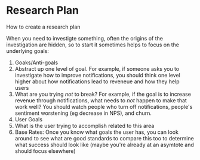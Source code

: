 # Research Plan
How to create a research plan

When you need to investigte something, often the origins of the investigation are hidden, so to start it sometimes helps to focus on the underlying goals:
1. Goaks/Anti-goals
  1. Abstract up one level of goal. For example, if someone asks you to investigate how to improve notifications, you should think one level higher about how notifications lead to reveneue and how they help users
  1. What are you trying *not* to break? For example, if the goal is to increase revenue through notifications, what needs to *not* happen to make that work well? You should watch people who turn off notifications, people's sentiment worstening (eg decrease in NPS), and churn.
1. User Goals
  1. What is the user trying to accomplish related to this area
1. Base Rates: Once you know what goals the user has, you can look around to see what are good standards to compare this too to determine what success should look like (maybe you're already at an asymtote and should focus elsewhere)
